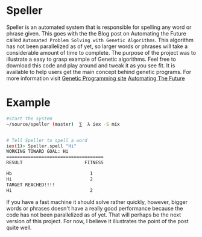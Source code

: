 # Speller

Speller is an automated system that is responsible for spelling any word
or phrase given. This goes with the the Blog post on Automating the Future
called `Automated Problem Solving with Genetic Algorithms`. This algorithm has
not been parallelized as of yet, so larger words or phrases will take a considerable
amount of time to complete. The purpose of the project was to illustrate a
easy to grasp example of Genetic algorithms. Feel free to download this code
and play around and tweak it as you see fit. It is available to help users get
the main concept behind genetic programs. For more information visit
[Genetic Programming site](http://geneticprogramming.com/software/)
[Automating The Future](http://www.automatingthefuture.com)

# Example

```bash
#Start the system
~/source/speller (master)  ⅀  λ iex -S mix


# Tell Speller to spell a word
iex(1)> Speller.spell "Hi"
WORKING TOWARD GOAL: Hi
====================================
RESULT                       FITNESS

Hb                             1
Hi                             2
TARGET REACHED!!!!
Hi                             2
```

If you have a fast machine it should solve rather quickly, however, bigger words
or phrases doesn't have a really good performance because the code has not been
parallelized as of yet. That will perhaps be the next version of this project.
For now, I believe it illustrates the point of the post quite well.
